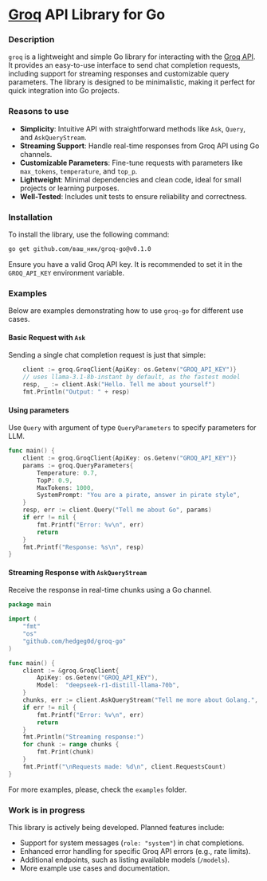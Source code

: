 
# [Groq](https://console.groq.com/home) API Library for Go

### Description

`groq` is a lightweight and simple Go library for interacting with the [Groq API](https://console.groq.com/docs/api-reference). It provides an easy-to-use interface to send chat completion requests, including support for streaming responses and customizable query parameters. The library is designed to be minimalistic, making it perfect for quick integration into Go projects.

### Reasons to use

-   **Simplicity**: Intuitive API with straightforward methods like `Ask`, `Query`, and `AskQueryStream`.
-   **Streaming Support**: Handle real-time responses from Groq API using Go channels.
-   **Customizable Parameters**: Fine-tune requests with parameters like `max_tokens`, `temperature`, and `top_p`.
-   **Lightweight**: Minimal dependencies and clean code, ideal for small projects or learning purposes.
-   **Well-Tested**: Includes unit tests to ensure reliability and correctness.

### Installation

To install the library, use the following command:

```bash
go get github.com/ваш_ник/groq-go@v0.1.0
```

Ensure you have a valid Groq API key. It is recommended to set it in the `GROQ_API_KEY` environment variable.

### Examples

Below are examples demonstrating how to use `groq-go` for different use cases.

#### Basic Request with `Ask`

Sending a single chat completion request is just that simple:

```go
	client := groq.GroqClient{ApiKey: os.Getenv("GROQ_API_KEY")}
	// uses llama-3.1-8b-instant by default, as the fastest model
	resp, _ := client.Ask("Hello. Tell me about yourself")
	fmt.Println("Output: " + resp)
```
#### Using parameters 
Use `Query` with argument of type `QueryParameters` to specify parameters for LLM.

```go
func main() {
    client := groq.GroqClient{ApiKey: os.Getenv("GROQ_API_KEY")}
    params := groq.QueryParameters{
    	Temperature: 0.7,
     	TopP: 0.9,
      	MaxTokens: 1000,
    	SystemPrompt: "You are a pirate, answer in pirate style",
    }
    resp, err := client.Query("Tell me about Go", params)
    if err != nil {
        fmt.Printf("Error: %v\n", err)
        return
    }
    fmt.Printf("Response: %s\n", resp)
}
```

#### Streaming Response with `AskQueryStream`

Receive the response in real-time chunks using a Go channel.

```go
package main

import (
    "fmt"
    "os"
    "github.com/hedgeg0d/groq-go"
)

func main() {
    client := &groq.GroqClient{
        ApiKey: os.Getenv("GROQ_API_KEY"),
        Model:  "deepseek-r1-distill-llama-70b",
    }
    chunks, err := client.AskQueryStream("Tell me more about Golang.", groq.QueryParameters{})
    if err != nil {
        fmt.Printf("Error: %v\n", err)
        return
    }
    fmt.Println("Streaming response:")
    for chunk := range chunks {
        fmt.Print(chunk)
    }
    fmt.Printf("\nRequests made: %d\n", client.RequestsCount)
}

```
For more examples, please, check the `examples` folder.

### Work is in progress

This library is actively being developed. Planned features include:

-   Support for system messages (`role: "system"`) in chat completions.
-   Enhanced error handling for specific Groq API errors (e.g., rate limits).
-   Additional endpoints, such as listing available models (`/models`).
-   More example use cases and documentation.

